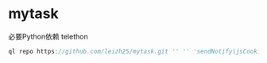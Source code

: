 # mytask

必要Python依赖
  telethon
```js
ql repo https://github.com/leizh25/mytask.git '' '' 'sendNotify|jsCookie'
```
